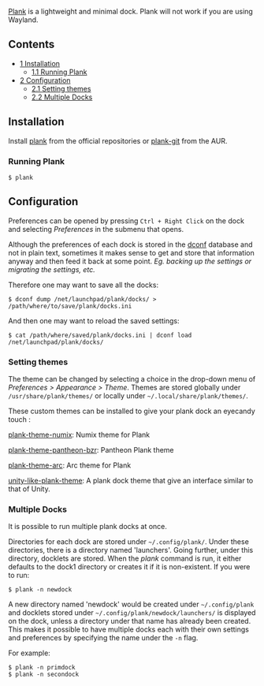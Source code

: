 [Plank](https://launchpad.net/plank) is a lightweight and minimal dock. Plank will not work if you are using Wayland.

## Contents

*   [1 Installation](#Installation)
    *   [1.1 Running Plank](#Running_Plank)
*   [2 Configuration](#Configuration)
    *   [2.1 Setting themes](#Setting_themes)
    *   [2.2 Multiple Docks](#Multiple_Docks)

## Installation

Install [plank](https://www.archlinux.org/packages/?name=plank) from the official repositories or [plank-git](https://aur.archlinux.org/packages/plank-git/) from the AUR.

### Running Plank

```
$ plank

```

## Configuration

Preferences can be opened by pressing `Ctrl + Right Click` on the dock and selecting *Preferences* in the submenu that opens.

Although the preferences of each dock is stored in the [dconf](https://www.archlinux.org/packages/?name=dconf) database and not in plain text, sometimes it makes sense to get and store that information anyway and then feed it back at some point. *Eg. backing up the settings or migrating the settings, etc.*

Therefore one may want to save all the docks:

```
$ dconf dump /net/launchpad/plank/docks/ > /path/where/to/save/plank/docks.ini

```

And then one may want to reload the saved settings:

```
$ cat /path/where/saved/plank/docks.ini | dconf load /net/launchpad/plank/docks/

```

### Setting themes

The theme can be changed by selecting a choice in the drop-down menu of *Preferences > Appearance > Theme*. Themes are stored globally under `/usr/share/plank/themes/` or locally under `~/.local/share/plank/themes/`.

These custom themes can be installed to give your plank dock an eyecandy touch :

[plank-theme-numix](https://aur.archlinux.org/packages/plank-theme-numix/): Numix theme for Plank

[plank-theme-pantheon-bzr](https://aur.archlinux.org/packages/plank-theme-pantheon-bzr/): Pantheon Plank theme

[plank-theme-arc](https://aur.archlinux.org/packages/plank-theme-arc/): Arc theme for Plank

[unity-like-plank-theme](https://aur.archlinux.org/packages/unity-like-plank-theme/): A plank dock theme that give an interface similar to that of Unity.

### Multiple Docks

It is possible to run multiple plank docks at once.

Directories for each dock are stored under `~/.config/plank/`. Under these directories, there is a directory named 'launchers'. Going further, under this directory, docklets are stored. When the *plank* command is run, it either defaults to the dock1 directory or creates it if it is non-existent. If you were to run:

```
$ plank -n newdock

```

A new directory named 'newdock' would be created under `~/.config/plank` and docklets stored under `~/.config/plank/newdock/launchers/` is displayed on the dock, unless a directory under that name has already been created. This makes it possible to have multiple docks each with their own settings and preferences by specifying the name under the `-n` flag.

For example:

```
$ plank -n primdock 
$ plank -n secondock

```